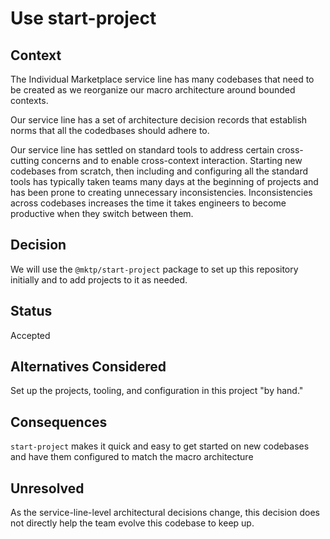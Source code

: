 # Use start-project

## Context

The Individual Marketplace service line has many codebases that need to be 
created as we reorganize our macro architecture around bounded contexts.

Our service line has a set of architecture decision records that establish 
norms that all the codedbases should adhere to.

Our service line has settled on standard tools to address certain cross-cutting
concerns and to enable cross-context interaction. Starting new codebases from 
scratch, then including and configuring all the standard tools has typically 
taken teams many days at the beginning of projects and has been prone to 
creating unnecessary inconsistencies. Inconsistencies across codebases 
increases the time it takes engineers to become productive when they switch 
between them.

## Decision

We will use the `@mktp/start-project` package to set up this repository 
initially and to add projects to it as needed.

## Status

Accepted

## Alternatives Considered

Set up the projects, tooling, and configuration in this project "by hand."

## Consequences

`start-project` makes it quick and easy to get started on new codebases and 
have them configured to match the macro architecture

## Unresolved

As the service-line-level architectural decisions change, this decision does 
not directly help the team evolve this codebase to keep up.